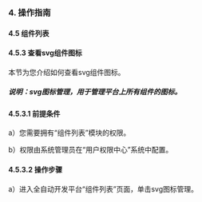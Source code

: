 ### 4. 操作指南

#### 4.5 组件列表

#### 4.5.3 查看svg组件图标

本节为您介绍如何查看svg组件图标。

##### 说明：svg图标管理，用于管理平台上所有组件的图标。

#### 4.5.3.1 前提条件

a）您需要拥有“组件列表”模块的权限。

b）权限由系统管理员在“用户权限中心”系统中配置。

#### 4.5.3.2 操作步骤

a）进入全自动开发平台“组件列表”页面，单击svg图标管理。
